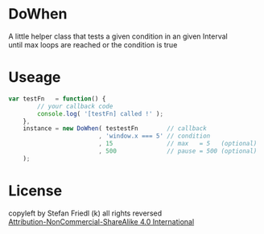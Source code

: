# DoWhen
A little helper class that tests a given condition in an given Interval  
until max loops are reached or the condition is true

# Useage
```javascript
var testFn   = function() {
        // your callback code
        console.log( '[testFn] called !' );
    },
    instance = new DoWhen( testestFn        // callback
                         , 'window.x === 5' // condition
                         , 15               // max   = 5   (optional)
                         , 500              // pause = 500 (optional)
    );
```

# License
copyleft by Stefan Friedl (k) all rights reversed  
[Attribution-NonCommercial-ShareAlike 4.0 International](http://creativecommons.org/licenses/by-nc-sa/4.0/)